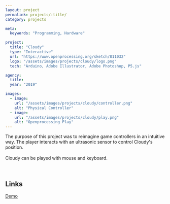 ```yaml
---
layout: project
permalink: projects/:title/
category: projects

meta:
  keywords: "Programming, Hardware"

project:
  title: "Cloudy"
  type: "Interactive"
  url: "https://www.openprocessing.org/sketch/811032"
  logo: "/assets/images/projects/cloudy/logo.png"
  tech: "Arduino, Adobe Illustrator, Adobe Photoshop, P5.js"

agency:
  title: 
  year: "2019"

images:
  - image:
    url: "/assets/images/projects/cloudy/controller.png"
    alt: "Physical Controller"
  - image:
    url: "/assets/images/projects/cloudy/play.png"
    alt: "Openprocessing Play"
---
```

<p>
The purpose of this project was to reimagine game controllers in an intuitive way. The player interacts with an ultrasonic sensor to control Cloudy's position. <br><br>
Cloudy can be played with mouse and keyboard.
</p>
<br>
<h2>Links</h2> <p>
<a href="https://www.openprocessing.org/sketch/811032"> Demo</a>
</p>